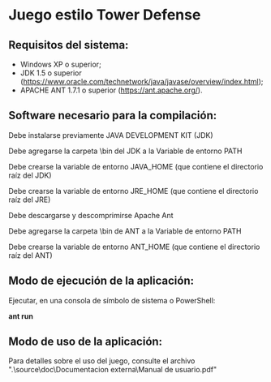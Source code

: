 # Juego estilo Tower Defense

## Requisitos del sistema:

- Windows XP o superior;
- JDK 1.5 o superior (https://www.oracle.com/technetwork/java/javase/overview/index.html);
- APACHE ANT 1.7.1 o superior (https://ant.apache.org/).


## Software necesario para la compilación:

Debe instalarse previamente JAVA DEVELOPMENT KIT  (JDK)

Debe agregarse la carpeta \bin del JDK a la Variable de entorno PATH

Debe crearse la variable de entorno JAVA_HOME (que contiene el directorio raíz del JDK)

Debe crearse la variable de entorno JRE_HOME (que contiene el directorio raíz del JRE)

Debe descargarse y descomprimirse Apache Ant

Debe agregarse la carpeta \bin de ANT a la Variable de entorno PATH

Debe crearse la variable de entorno ANT_HOME (que contiene el directorio raíz del ANT)


## Modo de ejecución de la aplicación:

Ejecutar, en una consola de símbolo de sistema o PowerShell:

**ant run**


## Modo de uso de la aplicación:

Para detalles sobre el uso del juego, consulte el archivo ".\source\doc\Documentacion externa\Manual de usuario.pdf"
